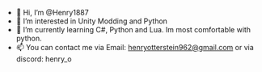 - 👋 Hi, I’m @Henry1887
- 👀 I’m interested in Unity Modding and Python
- 🌱 I’m currently learning C#, Python and Lua. Im most comfortable with python.
- 📫 You can contact me via Email: henryotterstein962@gmail.com or via discord: henry_o

<!---
Henry1887/Henry1887 is a ✨ special ✨ repository because its `README.md` (this file) appears on your GitHub profile.
You can click the Preview link to take a look at your changes.
--->
